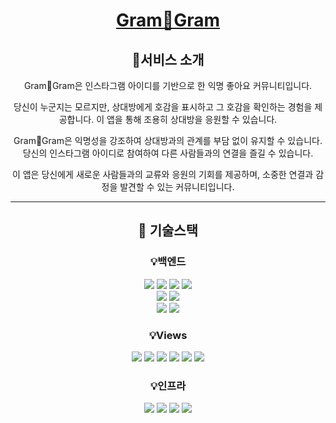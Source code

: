 <h1 align="middle"><a href="https://www.yungblud.site/">Gram🧡Gram</a></h1>


<h2 align="middle"> 📔서비스 소개 </h2>
<div align="center">
Gram🧡Gram은 인스타그램 아이디를 기반으로 한 익명 좋아요 커뮤니티입니다.

당신이 누군지는 모르지만, 상대방에게 호감을 표시하고 그 호감을 확인하는 경험을 제공합니다. 이 앱을 통해 조용히 상대방을 응원할 수 있습니다.

Gram🧡Gram은 익명성을 강조하여 상대방과의 관계를 부담 없이 유지할 수 있습니다. 당신의 인스타그램 아이디로 참여하여 다른 사람들과의 연결을 즐길 수 있습니다.

이 앱은 당신에게 새로운 사람들과의 교류와 응원의 기회를 제공하며, 소중한 연결과 감정을 발견할 수 있는 커뮤니티입니다.
</div>

---

<h2 align="middle"> 🧷 기술스택 </h2>

<h3 align="middle">💡백엔드</h3>

<div align="center">
	<img src="https://img.shields.io/badge/Java-007396?style=flat&logo=Java&logoColor=white" />
    <img src="https://img.shields.io/badge/Spring_Boot-6DB33F?style=flat&logo=SpringBoot&logoColor=white" />
    <img src="https://img.shields.io/badge/Spring_Data_Jpa-6DB33F?style=flat&logo=Spring&logoColor=white" />
    <img src="https://img.shields.io/badge/Spring_Security-6DB33F?style=flat&logo=SpringSecurity&logoColor=white" />
</div>

<div align="center">
    <img src="https://img.shields.io/badge/Mariadb-003545?style=flat&logo=mariadb&logoColor=white" />
    <img src="https://img.shields.io/badge/H2-5A45FF?style=flat&logo=H2&logoColor=white" />
</div>

<div align="center">
	<img src="https://img.shields.io/badge/Gradle-02303A?style=flat&logo=Gradle&logoColor=white" />
	<img src="https://img.shields.io/badge/junit5-25A162?style=flat&logo=junit5&logoColor=white" />
</div>

<h3 align="middle">💡Views</h3>

<div align="center">
    <img src="https://img.shields.io/badge/Thymeleaf-005F0F?style=flat&logo=thymeleaf&logoColor=white" />
    <img src="https://img.shields.io/badge/Daisyui-5A0EF8?style=flat&logo=daisyui&logoColor=white" />
	<img src="https://img.shields.io/badge/Tailwind_CSS-06B6D4?style=flat&logo=tailwindcss&logoColor=white" />
	<img src="https://img.shields.io/badge/Jquery-0769AD?style=flat&logo=jquery&logoColor=white" />
	<img src="https://img.shields.io/badge/Font_Awesome-528DD7?style=flat&logo=fontawesome&logoColor=white" />
	<img src="https://img.shields.io/badge/JsDelivr-E84D3D?style=flat&logo=jsdelivr&logoColor=white" />
</div>

<h3 align="middle">💡인프라</h3>

<div align="center">
	<img src="https://img.shields.io/badge/Nginx-009639?style=flat&logo=nginx&logoColor=white" />
    <img src="https://img.shields.io/badge/Github-181717?style=flat&logo=github&logoColor=white" />
    <img src="https://img.shields.io/badge/jenkins-D24939?style=flat&logo=jenkins&logoColor=white" />
    <img src="https://img.shields.io/badge/Docker-2496ED?style=flat&logo=docker&logoColor=white" />
</div>